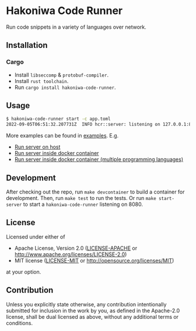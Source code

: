 # Hakoniwa Code Runner

Run code snippets in a variety of languages over network.


## Installation

### Cargo

* Install `libseccomp` & `protobuf-compiler`.
* Install `rust toolchain`.
* Run `cargo install hakoniwa-code-runner`.


## Usage

```sh
$ hakoniwa-code-runner start -c app.toml
2022-09-05T06:51:32.207731Z  INFO hcr::server: listening on 127.0.0.1:8080
```

More examples can be found in [examples](./examples/). E.g.

* [Run server on host](./examples/run-server-on-host/)
* [Run server inside docker container](./examples/run-server-inside-docker-container/)
* [Run server inside docker container (multiple programming languages)](./examples/run-server-inside-docker-container-multiple-programming-languages/)


## Development

After checking out the repo, run `make devcontainer` to build a container for
development. Then, run `make test` to run the tests. Or run `make start-server`
to start a `hakoniwa-code-runner` listening on 8080.


## License

Licensed under either of

* Apache License, Version 2.0 ([LICENSE-APACHE](LICENSE-APACHE) or http://www.apache.org/licenses/LICENSE-2.0)
* MIT license ([LICENSE-MIT](LICENSE-MIT) or http://opensource.org/licenses/MIT)

at your option.


## Contribution

Unless you explicitly state otherwise, any contribution intentionally submitted
for inclusion in the work by you, as defined in the Apache-2.0 license, shall be
dual licensed as above, without any additional terms or conditions.
